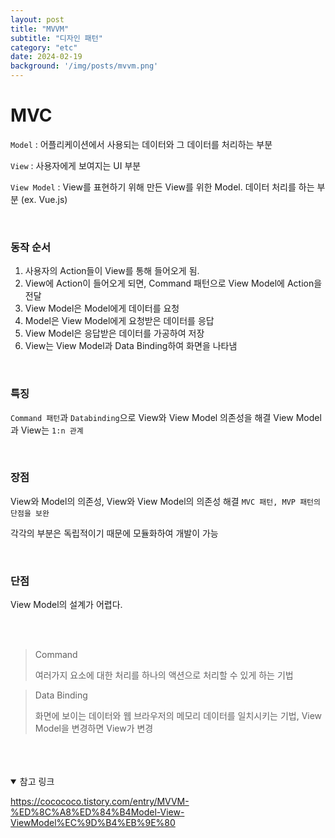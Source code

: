 ```yaml
---
layout: post
title: "MVVM"
subtitle: "디자인 패턴"
category: "etc"
date: 2024-02-19
background: '/img/posts/mvvm.png'
---
```


# MVC

`Model` : 어플리케이션에서 사용되는 데이터와 그 데이터를 처리하는 부분  

`View` : 사용자에게 보여지는 UI 부분

`View Model` : View를 표현하기 위해 만든 View를 위한 Model. 데이터 처리를 하는 부분 (ex. Vue.js)

<br>

### 동작 순서

1. 사용자의 Action들이 View를 통해 들어오게 됨.
2. View에 Action이 들어오게 되면, Command 패턴으로 View Model에 Action을 전달
3. View Model은 Model에게 데이터를 요청
4. Model은 View Model에게 요청받은 데이터를 응답
5. View Model은 응답받은 데이터를 가공하여 저장
6. View는 View Model과 Data Binding하여 화면을 나타냄

<br>

### 특징

`Command 패턴`과 `Databinding`으로 View와 View Model 의존성을 해결
View Model과 View는 `1:n 관계`

<br>

### 장점

View와 Model의 의존성, View와 View Model의 의존성 해결
`MVC 패턴, MVP 패턴의 단점을 보완`

각각의 부분은 독립적이기 때문에 모듈화하여 개발이 가능

<br>

### 단점

View Model의 설계가 어렵다.

<br>
<br>

> Command
> 
> 여러가지 요소에 대한 처리를 하나의 액션으로 처리할 수 있게 하는 기법

> Data Binding
> 
> 화면에 보이는 데이터와 웹 브라우저의 메모리 데이터를 일치시키는 기법, View Model을 변경하면 View가 변경


<br>
<br>
<br>

<details open="open">
<summary>참고 링크</summary>
<div markdown="1">
<https://beomy.tistory.com/43>

<https://cocococo.tistory.com/entry/MVVM-%ED%8C%A8%ED%84%B4Model-View-ViewModel%EC%9D%B4%EB%9E%80>
<div>
